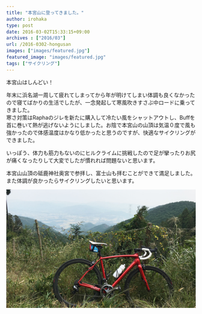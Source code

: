 ```yaml
---
title: "本宮山に登ってきました。"
author: irohaka
type: post
date: 2016-03-02T15:33:15+09:00
archives : ["2016/03"]
url: /2016-0302-hongusan
images: ["images/featured.jpg"]
featured_image: "images/featured.jpg"
tags: ["サイクリング"]
---
```


本宮山はしんどい！<!--more-->


年末に浜名湖一周して疲れてしまってから年が明けてしまい体調も良くなかったので寝てばかりの生活でしたが、一念発起して寒風吹きすさぶ中ロードに乗ってきました。  
寒さ対策はRaphaのジレを新たに購入して冷たい風をシャットアウトし、Buffを首に巻いて熱が逃げないようにしました。お陰で本宮山の山頂は気温０度で風も強かったので体感温度はかなり低かったと思うのですが、快適なサイクリングができました。  

いっぽう、体力も筋力もないのにヒルクライムに挑戦したので足が攣ったりお尻が痛くなったりして大変でしたが慣れれば問題ないと思います。  

本宮山山頂の砥鹿神社奥宮で参拝し、富士山も拝むことができて満足しました。  
また体調が良かったらサイクリングしたいと思います。  

![良い景色！](images/2016-03-02-01.jpg)  